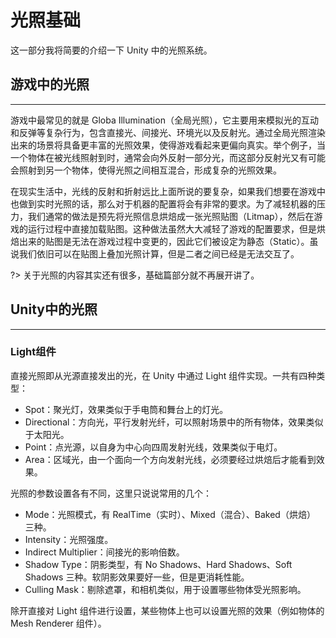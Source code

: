 # 光照基础

这一部分我将简要的介绍一下 Unity 中的光照系统。

## 游戏中的光照

---

游戏中最常见的就是 Globa Illumination（全局光照），它主要用来模拟光的互动和反弹等复杂行为，包含直接光、间接光、环境光以及反射光。通过全局光照渲染出来的场景将具备更丰富的光照效果，使得游戏看起来更偏向真实。举个例子，当一个物体在被光线照射到时，通常会向外反射一部分光，而这部分反射光又有可能会照射到另一个物体，使得光照之间相互混合，形成复杂的光照效果。

在现实生活中，光线的反射和折射远比上面所说的要复杂，如果我们想要在游戏中也做到实时光照的话，那么对于机器的配置将会有非常的要求。为了减轻机器的压力，我们通常的做法是预先将光照信息烘焙成一张光照贴图（Litmap），然后在游戏的运行过程中直接加载贴图。这种做法虽然大大减轻了游戏的配置要求，但是烘焙出来的贴图是无法在游戏过程中变更的，因此它们被设定为静态（Static）。虽说我们依旧可以在贴图上叠加光照计算，但是二者之间已经是无法交互了。

?> 关于光照的内容其实还有很多，基础篇部分就不再展开讲了。

## Unity中的光照

---

### Light组件

直接光照即从光源直接发出的光，在 Unity 中通过 Light 组件实现。一共有四种类型：

* Spot：聚光灯，效果类似于手电筒和舞台上的灯光。
* Directional：方向光，平行发射光纤，可以照射场景中的所有物体，效果类似于太阳光。
* Point：点光源，以自身为中心向四周发射光线，效果类似于电灯。
* Area：区域光，由一个面向一个方向发射光线，必须要经过烘焙后才能看到效果。

光照的参数设置各有不同，这里只说说常用的几个：

* Mode：光照模式，有 RealTime（实时）、Mixed（混合）、Baked（烘焙） 三种。
* Intensity：光照强度。
* Indirect Multiplier：间接光的影响倍数。
* Shadow Type：阴影类型，有 No Shadows、Hard Shadows、Soft Shadows 三种。软阴影效果要好一些，但是更消耗性能。
* Culling Mask：剔除遮罩，和相机类似，用于设置哪些物体受光照影响。

除开直接对 Light 组件进行设置，某些物体上也可以设置光照的效果（例如物体的 Mesh Renderer 组件）。